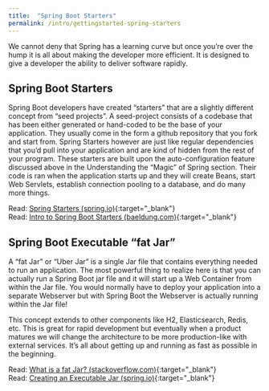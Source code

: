 ```yaml
---
title:  "Spring Boot Starters"
permalink: /intro/gettingstarted-spring-starters
---
```


We cannot deny that Spring has a learning curve but once you’re over the hump it is all about making the developer more efficient. It is designed to give a developer the ability to deliver software rapidly.

## Spring Boot Starters

Spring Boot developers have created “starters” that are a slightly different concept from “seed projects”. A seed-project consists of a codebase that has been either generated or hand-coded to be the base of your application. They usually come in the form a github repository that you fork and start from. Spring Starters however are just like regular dependencies that you’d pull into your application and are kind of hidden from the rest of your program. These starters are built upon the auto-configuration feature discussed above in the Understanding the “Magic” of Spring section. Their code is ran when the application starts up and they will create Beans, start Web Servlets, establish connection pooling to a database, and do many more things. 

<i class='fas fa-bookmark'></i> Read: [Spring Starters (spring.io)](https://docs.spring.io/spring-boot/docs/current-SNAPSHOT/reference/htmlsingle/#using-boot-starter){:target="_blank"}<br/>
<i class='fas fa-bookmark'></i> Read: [Intro to Spring Boot Starters (baeldung.com)](http://www.baeldung.com/spring-boot-starters){:target="_blank"}

## Spring Boot Executable “fat Jar”

A “fat Jar” or “Uber Jar” is a single Jar file that contains everything needed to run an application. The most powerful thing to realize here is that you can actually run a Spring Boot jar file and it will start up a Web Container from within the Jar file. You would normally have to deploy your application into a separate Webserver but with Spring Boot the Webserver is actually running within the Jar file!

This concept extends to other components like H2, Elasticsearch, Redis, etc. This is great for rapid development but eventually when a product matures we will change the architecture to be more production-like with external services. It’s all about getting up and running as fast as possible in the beginning. 

<i class='fas fa-bookmark'></i> Read: [What is a fat Jar? (stackoverflow.com)](https://stackoverflow.com/questions/19150811/what-is-a-fat-jar){:target="_blank"}<br/>
<i class='fas fa-bookmark'></i> Read: [Creating an Executable Jar (spring.io)](https://docs.spring.io/spring-boot/docs/current/reference/htmlsingle/#getting-started-first-application-executable-jar){:target="_blank"}